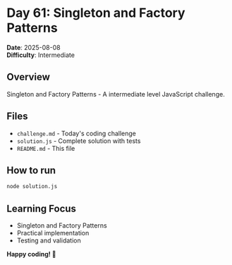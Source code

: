 # Day 61: Singleton and Factory Patterns

**Date**: 2025-08-08  
**Difficulty**: Intermediate

## Overview
Singleton and Factory Patterns - A intermediate level JavaScript challenge.

## Files
- `challenge.md` - Today's coding challenge
- `solution.js` - Complete solution with tests
- `README.md` - This file

## How to run
```bash
node solution.js
```

## Learning Focus
- Singleton and Factory Patterns
- Practical implementation
- Testing and validation

**Happy coding! 🚀**
